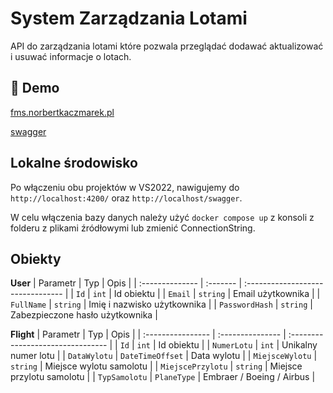 # System Zarządzania Lotami

API do zarządzania lotami które pozwala przeglądać dodawać aktualizować i usuwać informacje o lotach.

## 🚀 Demo

[fms.norbertkaczmarek.pl](https://fms.norbertkaczmarek.pl)

[swagger](https://fms.norbertkaczmarek.pl/swagger)

## Lokalne środowisko

Po włączeniu obu projektów w VS2022, nawigujemy do `http://localhost:4200/` oraz `http://localhost/swagger`.

W celu włączenia bazy danych należy użyć `docker compose up` z konsoli z folderu z plikami źródłowymi lub zmienić ConnectionString.

## Obiekty

**User** 
| Parametr        | Typ      | Opis                              |
| :-------------- | :------- | :-------------------------------- |
| `Id`            | `int`    | Id obiektu                        |
| `Email`         | `string` | Email użytkownika                 |
| `FullName`      | `string` | Imię i nazwisko użytkownika       |
| `PasswordHash`  | `string` | Zabezpieczone hasło użytkownika   |

**Flight** 
| Parametr          | Typ              | Opis                              |
| :---------------- | :--------------- | :-------------------------------- |
| `Id`              | `int`            | Id obiektu                        |
| `NumerLotu`       | `int`            | Unikalny numer lotu               |
| `DataWylotu`      | `DateTimeOffset` | Data wylotu                       |
| `MiejsceWylotu`   | `string`         | Miejsce wylotu samolotu           |
| `MiejscePrzylotu` | `string`         | Miejsce przylotu samolotu         |
| `TypSamolotu`     | `PlaneType`      | Embraer / Boeing / Airbus         |
